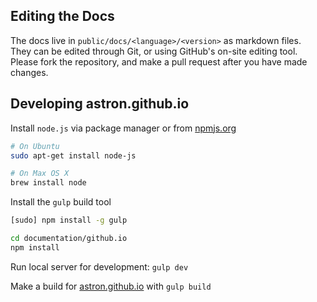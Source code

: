 ## Editing the Docs

The docs live in `public/docs/<language>/<version>` as markdown files.  
They can be edited through Git, or using GitHub's on-site editing tool.  
Please fork the repository, and make a pull request after you have made changes.

## Developing astron.github.io

Install `node.js` via package manager or from [npmjs.org](https://npmjs.org)

```sh
# On Ubuntu
sudo apt-get install node-js

# On Max OS X
brew install node
```

Install the `gulp` build tool

```sh
[sudo] npm install -g gulp

cd documentation/github.io
npm install
```

Run local server for development: `gulp dev`

Make a build for [astron.github.io](https://astron.github.io) with `gulp build`
